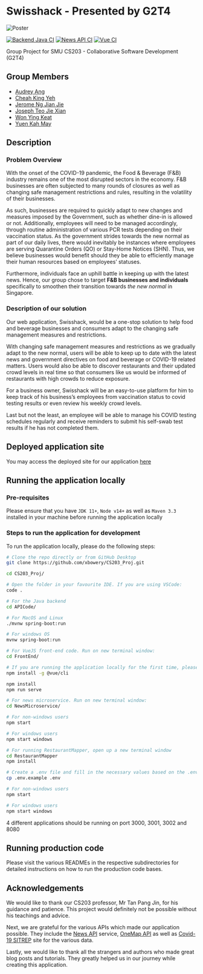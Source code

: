 # Swisshack - Presented by G2T4

![Poster](https://user-images.githubusercontent.com/69230356/141650414-5cf1979d-ec6e-4a8a-ac87-74636b8287a8.png)

[![Backend Java CI](https://github.com/xbowery/CS203_Proj/actions/workflows/apiCode_CI.yml/badge.svg)](https://github.com/xbowery/CS203_Proj/actions/workflows/apiCode_CI.yml)
[![News API CI](https://github.com/xbowery/CS203_Proj/actions/workflows/news_CI.yml/badge.svg)](https://github.com/xbowery/CS203_Proj/actions/workflows/news_CI.yml)
[![Vue CI](https://github.com/xbowery/CS203_Proj/actions/workflows/vue_ci.yml/badge.svg)](https://github.com/xbowery/CS203_Proj/actions/workflows/vue_ci.yml)

Group Project for SMU CS203 - Collaborative Software Development (G2T4)

## Group Members

- [Audrey Ang](https://github.com/audreyangg)
- [Cheah King Yeh](https://github.com/xbowery)
- [Jerome Ng Jian Jie](https://github.com/RandomBoiBoi)
- [Joseph Teo Jie Xian](https://github.com/josephishwite)
- [Won Ying Keat](https://github.com/wonyk)
- [Yuen Kah May](https://github.com/yuenkm40)

## Description

### Problem Overview

With the onset of the COVID-19 pandemic, the Food & Beverage (F&B) industry remains one of the most disrupted sectors in the economy. F&B businesses are often subjected to many rounds of closures as well as changing safe management restrictions and rules, resulting in the volatility of their businesses.

As such, businesses are required to quickly adapt to new changes and measures imposed by the Government, such as whether dine-in is allowed or not. Additionally, employees will need to be managed accordingly, through routine administration of various PCR tests depending on their vaccination status. As the government strides towards the new normal as part of our daily lives, there would inevitably be instances where employees are serving Quarantine Orders (QO) or Stay-Home Notices (SHN). Thus, we believe businesses would benefit should they be able to efficiently manage their human resources based on employees’ statuses. 

Furthermore, individuals face an uphill battle in keeping up with the latest news. Hence, our group chose to target **F&B businesses and individuals** specifically to smoothen their transition towards _the new normal_ in Singapore.

### Description of our solution

Our web application, Swisshack, would be a one-stop solution to help food and beverage businesses and consumers adapt to the changing safe management measures and restrictions. 

With changing safe management measures and restrictions as we gradually adapt to the new normal, users will be able to keep up to date with the latest news and government directives on food and beverage or COVID-19 related matters. Users would also be able to discover restaurants and their updated crowd levels in real time so that consumers like us would be informed of restaurants with high crowds to reduce exposure.

For a business owner, Swisshack will be an easy-to-use platform for him to keep track of his business’s employees from vaccination status to covid testing results or even review his weekly crowd levels.

Last but not the least, an employee will be able to manage his COVID testing schedules regularly and receive reminders to submit his self-swab test results if he has not completed them. 

## Deployed application site

You may access the deployed site for our application [here](https://happy-stone-0f3668c00.azurestaticapps.net)

## Running the application locally

### Pre-requisites

Please ensure that you have `JDK 11+`, `Node v14+` as well as `Maven 3.3` installed in your machine before running the application locally

### Steps to run the application for development

To run the application locally, please do the following steps:

```bash
# Clone the repo directly or from GitHub Desktop
git clone https://github.com/xbowery/CS203_Proj.git

cd CS203_Proj/

# Open the folder in your favourite IDE. If you are using VSCode:
code .

# For the Java backend
cd APICode/

# For MacOS and Linux
./mvnw spring-boot:run 

# For windows OS
mvnw spring-boot:run

# For VueJS front-end code. Run on new terminal window:
cd FrontEnd/

# If you are running the application locally for the first time, please run the following command first:
npm install -g @vue/cli

npm install
npm run serve

# For news microservice. Run on new terminal window:
cd NewsMicroservice/

# For non-windows users
npm start 

# For windows users
npm start windows

# For running RestaurantMapper, open up a new terminal window
cd RestaurantMapper
npm install

# Create a .env file and fill in the necessary values based on the .env.example file
cp .env.example .env

# For non-windows users
npm start 

# For windows users
npm start windows
```

4 different applications should be running on port 3000, 3001, 3002 and 8080

## Running production code

Please visit the various READMEs in the respective subdirectories for detailed instructions on how to run the production code bases.

## Acknowledgements

We would like to thank our CS203 professor, Mr Tan Pang Jin, for his guidance and patience. This project would definitely not be possible without his teachings and advice.

Next, we are grateful for the various APIs which made our application possible. They include the [News API](https://newsapi.org/) service, [OneMap API](https://www.onemap.gov.sg/docs/) as well as [Covid-19 SITREP](https://covidsitrep.moh.gov.sg/) site for the various data.

Lastly, we would like to thank all the strangers and authors who made great blog posts and tutorials. They greatly helped us in our journey while creating this application.
